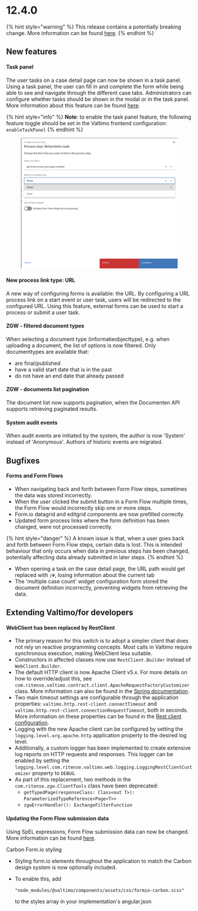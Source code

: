 # 12.4.0

{% hint style="warning" %}
This release contains a potentially breaking change. More information can be found [here](./#webclient-has-been-replaced-by-restclient).
{% endhint %}

## New features

#### Task panel

The user tasks on a case detail page can now be shown in a task panel. Using a task panel, the user can fill in and complete the form while being able to see and navigate through the different case tabs. Administrators can configure whether tasks should be shown in the modal or in the task panel. More information about this feature can be found [here](https://github.com/valtimo-platform/valtimo-documentation/blob/next-minor/using-valtimo/tasks/task-panel.md).

{% hint style="info" %}
**Note**: to enable the task panel feature, the following feature toggle should be set in the Valtimo frontend configuration: `enableTaskPanel`
{% endhint %}

<div align="left"><figure><img src="../../../.gitbook/assets/panel-dropdown.png" alt=""><figcaption></figcaption></figure></div>

#### New process link type: URL

A new way of configuring forms is available: the URL. By configuring a URL process link on a start event or user task, users will be redirected to the configured URL. Using this feature, external forms can be used to start a process or submit a user task.

#### ZGW - filtered document types

When selecting a document type (informatieobjecttype), e.g. when uploading a document, the list of options is now filtered. Only documenttypes are available that:

* are final/published
* have a valid start date that is in the past
* do not have an end date that already passed

#### ZGW - documents list pagination

The document list now supports pagination, when the Documenten API supports retrieving paginated results.

#### System audit events

When audit events are initiated by the system, the author is now 'System' instead of 'Anonymous'. Authors of historic events are migrated.

## Bugfixes

#### Forms and Form Flows

* When navigating back and forth between Form Flow steps, sometimes the data was stored incorrectly.
* When the user clicked the submit button in a Form Flow multiple times, the Form Flow would incorrectly skip one or more steps.
* Form.io datagrid and editgrid components are now prefilled correctly.
* Updated form process links where the form definition has been changed, were not processed correctly.

{% hint style="danger" %}
A known issue is that, when a user goes back and forth between Form Flow steps, certain data is lost. This is intended behaviour that only occurs when data in previous steps has been changed, potentially affecting data already submitted in later steps.
{% endhint %}

* When opening a task on the case detail page, the URL path would get replaced with `/#`, losing information about the current tab
* The 'multiple case count' widget configuration form stored the document definition incorrectly, preventing widgets from retrieving the data.

## Extending Valtimo/for developers

#### WebClient has been replaced by RestClient

* The primary reason for this switch is to adopt a simpler client that does not rely on reactive programming concepts. Most calls in Valtimo require synchronous execution, making WebClient less suitable.
* Constructors in affected classes now use `RestClient.Builder` instead of `WebClient.Builder`.
* The default HTTP client is now Apache Client v5.x. For more details on how to override/adjust this, see `com.ritense.valtimo.contract.client.ApacheRequestFactoryCustomizer` class. More information can also be found in the [Spring documentation](https://docs.spring.io/spring-boot/reference/io/rest-client.html#io.rest-client.restclient.customization).
* Two main timeout settings are configurable through the application properties: `valtimo.http.rest-client.connectTimeout` and `valtimo.http.rest-client.connectionRequestTimeout`, both in seconds. More information on these properties can be found in the [Rest client configuration](https://github.com/valtimo-platform/valtimo-documentation/blob/next-minor/reference/rest-client-configuration.md).
* Logging with the new Apache client can be configured by setting the `logging.level.org.apache.http` application property to the desired log level.
* Additionally, a custom logger has been implemented to create extensive log reports on HTTP requests and responses. This logger can be enabled by setting the `logging.level.com.ritense.valtimo.web.logging.LoggingRestClientCustomizer` property to `DEBUG`.
* As part of this replacement, two methods in the `com.ritense.zgw.ClientTools` class have been deprecated:
  * `getTypedPage(responseClass: Class<out T>): ParameterizedTypeReference<Page<T>>`
  * `zgwErrorHandler(): ExchangeFilterFunction`

#### Updating the Form Flow submission data

Using SpEL expressions, Form Flow submission data can now be changed. More information can be found [here](https://github.com/valtimo-platform/valtimo-documentation/blob/next-minor/using-valtimo/form-flow/create-form-flow-definition.md#expressions).

Carbon Form.io styling

* Styling form.io elements throughout the application to match the Carbon design system is now optionally included.
*   To enable this, add

    ```
    "node_modules/@valtimo/components/assets/css/formio-carbon.scss"
    ```

    to the styles array in your implementation's angular.json
